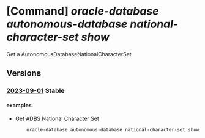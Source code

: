 # [Command] _oracle-database autonomous-database national-character-set show_

Get a AutonomousDatabaseNationalCharacterSet

## Versions

### [2023-09-01](/Resources/mgmt-plane/L3N1YnNjcmlwdGlvbnMve30vcHJvdmlkZXJzL29yYWNsZS5kYXRhYmFzZS9sb2NhdGlvbnMve30vYXV0b25vbW91c2RhdGFiYXNlbmF0aW9uYWxjaGFyYWN0ZXJzZXRzL3t9/2023-09-01.xml) **Stable**

<!-- mgmt-plane /subscriptions/{}/providers/oracle.database/locations/{}/autonomousdatabasenationalcharactersets/{} 2023-09-01 -->

#### examples

- Get ADBS National Character Set
    ```bash
        oracle-database autonomous-database national-character-set show --location <location> --name <charset name>
    ```
